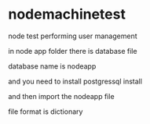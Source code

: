 # nodemachinetest
node test performing user management 


in node app folder there is database file 

database name is nodeapp 

and you need to install postgressql install 

and then import the nodeapp file 

file format is dictionary  
